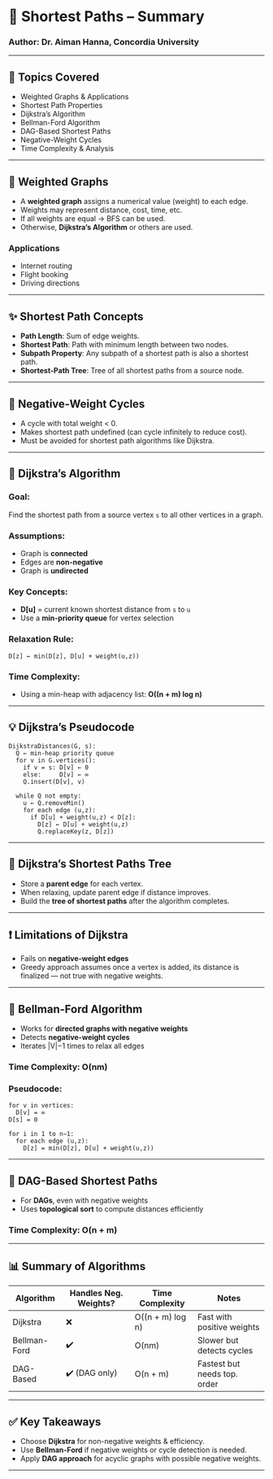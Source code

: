 
# 🚦 Shortest Paths – Summary

### Author: Dr. Aiman Hanna, Concordia University

---

## 📌 Topics Covered

- Weighted Graphs & Applications
- Shortest Path Properties
- Dijkstra’s Algorithm
- Bellman-Ford Algorithm
- DAG-Based Shortest Paths
- Negative-Weight Cycles
- Time Complexity & Analysis

---

## 📐 Weighted Graphs

- A **weighted graph** assigns a numerical value (weight) to each edge.
- Weights may represent distance, cost, time, etc.
- If all weights are equal → BFS can be used.
- Otherwise, **Dijkstra’s Algorithm** or others are used.

### Applications
- Internet routing
- Flight booking
- Driving directions

---

## ✨ Shortest Path Concepts

- **Path Length**: Sum of edge weights.
- **Shortest Path**: Path with minimum length between two nodes.
- **Subpath Property**: Any subpath of a shortest path is also a shortest path.
- **Shortest-Path Tree**: Tree of all shortest paths from a source node.

---

## 🚫 Negative-Weight Cycles

- A cycle with total weight < 0.
- Makes shortest path undefined (can cycle infinitely to reduce cost).
- Must be avoided for shortest path algorithms like Dijkstra.

---

## 🚀 Dijkstra’s Algorithm

### Goal:
Find the shortest path from a source vertex `s` to all other vertices in a graph.

### Assumptions:
- Graph is **connected**
- Edges are **non-negative**
- Graph is **undirected**

### Key Concepts:
- **D[u]** = current known shortest distance from `s` to `u`
- Use a **min-priority queue** for vertex selection

### Relaxation Rule:
```text
D[z] ← min(D[z], D[u] + weight(u,z))
```

### Time Complexity:
- Using a min-heap with adjacency list: **O((n + m) log n)**

---

## 💡 Dijkstra’s Pseudocode

```pseudo
DijkstraDistances(G, s):
  Q ← min-heap priority queue
  for v in G.vertices():
    if v = s: D[v] ← 0
    else:     D[v] ← ∞
    Q.insert(D[v], v)

  while Q not empty:
    u ← Q.removeMin()
    for each edge (u,z):
      if D[u] + weight(u,z) < D[z]:
        D[z] ← D[u] + weight(u,z)
        Q.replaceKey(z, D[z])
```

---

## 🌳 Dijkstra’s Shortest Paths Tree

- Store a **parent edge** for each vertex.
- When relaxing, update parent edge if distance improves.
- Build the **tree of shortest paths** after the algorithm completes.

---

## ❗ Limitations of Dijkstra

- Fails on **negative-weight edges**
- Greedy approach assumes once a vertex is added, its distance is finalized — not true with negative weights.

---

## 🔁 Bellman-Ford Algorithm

- Works for **directed graphs with negative weights**
- Detects **negative-weight cycles**
- Iterates |V|−1 times to relax all edges

### Time Complexity: **O(nm)**

### Pseudocode:
```pseudo
for v in vertices:
  D[v] = ∞
D[s] = 0

for i in 1 to n−1:
  for each edge (u,z):
    D[z] = min(D[z], D[u] + weight(u,z))
```

---

## 🧮 DAG-Based Shortest Paths

- For **DAGs**, even with negative weights
- Uses **topological sort** to compute distances efficiently

### Time Complexity: **O(n + m)**

---

## 📊 Summary of Algorithms

| Algorithm        | Handles Neg. Weights? | Time Complexity         | Notes                        |
|------------------|------------------------|--------------------------|-------------------------------|
| Dijkstra         | ❌                     | O((n + m) log n)         | Fast with positive weights     |
| Bellman-Ford     | ✔️                     | O(nm)                    | Slower but detects cycles      |
| DAG-Based        | ✔️ (DAG only)          | O(n + m)                 | Fastest but needs top. order   |

---

## ✅ Key Takeaways

- Choose **Dijkstra** for non-negative weights & efficiency.
- Use **Bellman-Ford** if negative weights or cycle detection is needed.
- Apply **DAG approach** for acyclic graphs with possible negative weights.

---
